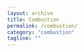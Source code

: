 ```yaml
---
layout: archive
title: Combustion
permalink: /combustion/
category: "combustion"
tagline: ""
---
```

